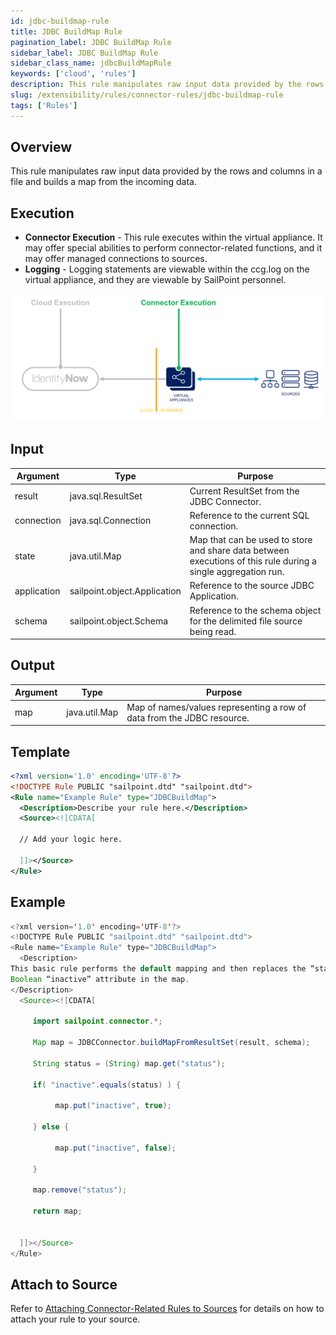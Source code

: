 ```yaml
---
id: jdbc-buildmap-rule
title: JDBC BuildMap Rule
pagination_label: JDBC BuildMap Rule
sidebar_label: JDBC BuildMap Rule
sidebar_class_name: jdbcBuildMapRule
keywords: ['cloud', 'rules']
description: This rule manipulates raw input data provided by the rows and columns in a file and builds a map from the incoming data.
slug: /extensibility/rules/connector-rules/jdbc-buildmap-rule
tags: ['Rules']
---
```


## Overview

This rule manipulates raw input data provided by the rows and columns in a file and builds a map from the incoming data.

## Execution

- **Connector Execution** - This rule executes within the virtual appliance. It may offer special abilities to perform connector-related functions, and it may offer managed connections to sources.
- **Logging** - Logging statements are viewable within the ccg.log on the virtual appliance, and they are viewable by SailPoint personnel.

![Rule Execution](../img/connector_execution.png)

## Input

| Argument | Type | Purpose |
| --- | --- | --- |
| result | java.sql.ResultSet | Current ResultSet from the JDBC Connector. |
| connection | java.sql.Connection | Reference to the current SQL connection. |
| state | java.util.Map | Map that can be used to store and share data between executions of this rule during a single aggregation run. |
| application | sailpoint.object.Application | Reference to the source JDBC Application. |
| schema | sailpoint.object.Schema | Reference to the schema object for the delimited file source being read. |

## Output

| Argument | Type | Purpose |
| --- | --- | --- |
| map | java.util.Map | Map of names/values representing a row of data from the JDBC resource. |

## Template

```xml
<?xml version='1.0' encoding='UTF-8'?>
<!DOCTYPE Rule PUBLIC "sailpoint.dtd" "sailpoint.dtd">
<Rule name="Example Rule" type="JDBCBuildMap">
  <Description>Describe your rule here.</Description>
  <Source><![CDATA[

  // Add your logic here.

  ]]></Source>
</Rule>
```

## Example

```java
<?xml version='1.0' encoding='UTF-8'?>
<!DOCTYPE Rule PUBLIC "sailpoint.dtd" "sailpoint.dtd">
<Rule name="Example Rule" type="JDBCBuildMap">
  <Description>
This basic rule performs the default mapping and then replaces the “status” value read from the database with a
Boolean “inactive” attribute in the map.
</Description>
  <Source><![CDATA[

     import sailpoint.connector.*;

     Map map = JDBCConnector.buildMapFromResultSet(result, schema);

     String status = (String) map.get("status");

     if( "inactive".equals(status) ) {

          map.put("inactive", true);

     } else {

          map.put("inactive", false);

     }

     map.remove("status");

     return map;


  ]]></Source>
</Rule>
```

## Attach to Source

Refer to [Attaching Connector-Related Rules to Sources](./index.md#jdbcbuildmap-rule) for details on how to attach your rule to your source.
